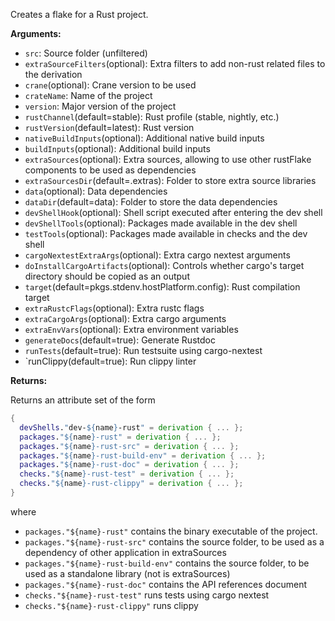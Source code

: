 <!-- This file is used in `../build.nix`'s `description` for Rust -->

<!-- markdownlint-disable MD041 -->
Creates a flake for a Rust project.

**Arguments:**

- `src`: Source folder (unfiltered)
- `extraSourceFilters`(optional): Extra filters to add non-rust related files to
   the derivation
- `crane`(optional): Crane version to be used
- `crateName`: Name of the project
- `version`: Major version of the project
- `rustChannel`(default=stable): Rust profile (stable, nightly, etc.)
- `rustVersion`(default=latest): Rust version
- `nativeBuildInputs`(optional): Additional native build inputs
- `buildInputs`(optional): Additional build inputs
- `extraSources`(optional): Extra sources, allowing to use other rustFlake components
  to be used as dependencies
- `extraSourcesDir`(default=.extras): Folder to store extra source libraries
- `data`(optional): Data dependencies
- `dataDir`(default=data): Folder to store the data dependencies
- `devShellHook`(optional): Shell script executed after entering the dev shell
- `devShellTools`(optional): Packages made available in the dev shell
- `testTools`(optional): Packages made available in checks and the dev shell
- `cargoNextestExtraArgs`(optional): Extra cargo nextest arguments
- `doInstallCargoArtifacts`(optional): Controls whether cargo's target directory
  should be copied as an output
- `target`(default=pkgs.stdenv.hostPlatform.config): Rust compilation target
- `extraRustcFlags`(optional): Extra rustc flags
- `extraCargoArgs`(optional): Extra cargo arguments
- `extraEnvVars`(optional): Extra environment variables
- `generateDocs`(default=true): Generate Rustdoc
- `runTests`(default=true): Run testsuite using cargo-nextest
- `runClippy(default=true): Run clippy linter

**Returns:**

Returns an attribute set of the form

```nix
{
  devShells."dev-${name}-rust" = derivation { ... };
  packages."${name}-rust" = derivation { ... };
  packages."${name}-rust-src" = derivation { ... };
  packages."${name}-rust-build-env" = derivation { ... };
  packages."${name}-rust-doc" = derivation { ... };
  checks."${name}-rust-test" = derivation { ... };
  checks."${name}-rust-clippy" = derivation { ... };
}
```

where

- `packages."${name}-rust"` contains the binary executable of the project.
- `packages."${name}-rust-src"` contains the source folder, to be used as a
  dependency of other application in extraSources
- `packages."${name}-rust-build-env"` contains the source folder, to be used
  as a standalone library (not is extraSources)
- `packages."${name}-rust-doc"` contains the API references document
- `checks."${name}-rust-test"` runs tests using cargo nextest
- `checks."${name}-rust-clippy"` runs clippy

